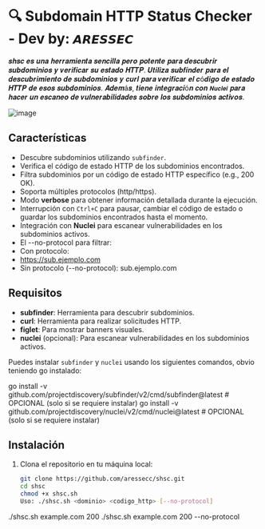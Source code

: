 # 🔍 Subdomain HTTP Status Checker - Dev by: `𝘼𝙍𝙀𝙎𝙎𝙀𝘾`

𝒔𝒉𝒔𝒄 𝒆𝒔 𝒖𝒏𝒂 𝒉𝒆𝒓𝒓𝒂𝒎𝒊𝒆𝒏𝒕𝒂 𝒔𝒆𝒏𝒄𝒊𝒍𝒍𝒂 𝒑𝒆𝒓𝒐 𝒑𝒐𝒕𝒆𝒏𝒕𝒆 𝒑𝒂𝒓𝒂 𝒅𝒆𝒔𝒄𝒖𝒃𝒓𝒊𝒓 𝒔𝒖𝒃𝒅𝒐𝒎𝒊𝒏𝒊𝒐𝒔 𝒚 𝒗𝒆𝒓𝒊𝒇𝒊𝒄𝒂𝒓 𝒔𝒖 𝒆𝒔𝒕𝒂𝒅𝒐 𝑯𝑻𝑻𝑷. 𝑼𝒕𝒊𝒍𝒊𝒛𝒂 𝒔𝒖𝒃𝒇𝒊𝒏𝒅𝒆𝒓 𝒑𝒂𝒓𝒂 𝒆𝒍 𝒅𝒆𝒔𝒄𝒖𝒃𝒓𝒊𝒎𝒊𝒆𝒏𝒕𝒐 𝒅𝒆 𝒔𝒖𝒃𝒅𝒐𝒎𝒊𝒏𝒊𝒐𝒔 𝒚 𝒄𝒖𝒓𝒍 𝒑𝒂𝒓𝒂 𝒗𝒆𝒓𝒊𝒇𝒊𝒄𝒂𝒓 𝒆𝒍 𝒄ó𝒅𝒊𝒈𝒐 𝒅𝒆 𝒆𝒔𝒕𝒂𝒅𝒐 𝑯𝑻𝑻𝑷 𝒅𝒆 𝒆𝒔𝒐𝒔 𝒔𝒖𝒃𝒅𝒐𝒎𝒊𝒏𝒊𝒐𝒔. 𝑨𝒅𝒆𝒎á𝒔, 𝒕𝒊𝒆𝒏𝒆 𝒊𝒏𝒕𝒆𝒈𝒓𝒂𝒄𝒊ó𝒏 𝒄𝒐𝒏 `𝑵𝒖𝒄𝒍𝒆𝒊` 𝒑𝒂𝒓𝒂 𝒉𝒂𝒄𝒆𝒓 𝒖𝒏 𝒆𝒔𝒄𝒂𝒏𝒆𝒐 𝒅𝒆 𝒗𝒖𝒍𝒏𝒆𝒓𝒂𝒃𝒊𝒍𝒊𝒅𝒂𝒅𝒆𝒔 𝒔𝒐𝒃𝒓𝒆 𝒍𝒐𝒔 𝒔𝒖𝒃𝒅𝒐𝒎𝒊𝒏𝒊𝒐𝒔 𝒂𝒄𝒕𝒊𝒗𝒐𝒔.

![image](https://github.com/user-attachments/assets/ff4d7597-4014-4449-87e4-e049da54da64)
## Características

- Descubre subdominios utilizando `subfinder`.
- Verifica el código de estado HTTP de los subdominios encontrados.
- Filtra subdominios por un código de estado HTTP específico (e.g., 200 OK).
- Soporta múltiples protocolos (http/https).
- Modo **verbose** para obtener información detallada durante la ejecución.
- Interrupción con `Ctrl+C` para pausar, cambiar el código de estado o guardar los subdominios encontrados hasta el momento.
- Integración con **Nuclei** para escanear vulnerabilidades en los subdominios activos.
- El --no-protocol para filtrar:
- Con protocolo:
- https://sub.ejemplo.com
- Sin protocolo (--no-protocol): sub.ejemplo.com
## Requisitos

- **subfinder**: Herramienta para descubrir subdominios.
- **curl**: Herramienta para realizar solicitudes HTTP.
- **figlet**: Para mostrar banners visuales.
- **nuclei** (opcional): Para escanear vulnerabilidades en los subdominios activos.

Puedes instalar `subfinder` y `nuclei` usando los siguientes comandos, obvio teniendo go instalado:


go install -v github.com/projectdiscovery/subfinder/v2/cmd/subfinder@latest     # OPCIONAL (solo si se requiere instalar)
go install -v github.com/projectdiscovery/nuclei/v2/cmd/nuclei@latest           # OPCIONAL (solo si se requiere instalar)

## Instalación

1. Clona el repositorio en tu máquina local:

   ```bash
   git clone https://github.com/aressecc/shsc.git
   cd shsc
   chmod +x shsc.sh
   Uso: ./shsc.sh <dominio> <codigo_http> [--no-protocol]
  ./shsc.sh example.com 200
  ./shsc.sh example.com 200 --no-protocol



